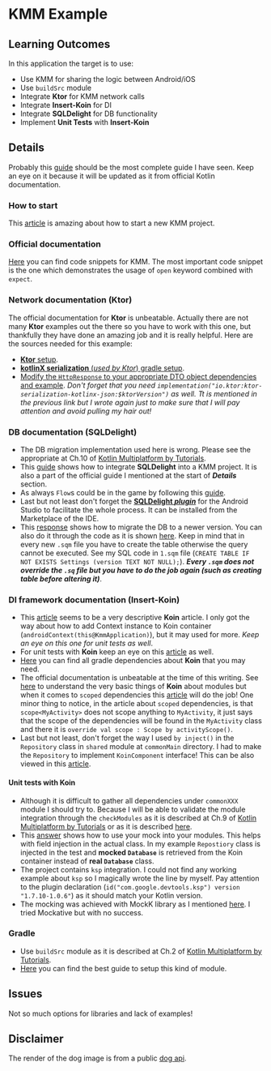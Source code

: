 # KMM Example

## Learning Outcomes
In this application the target is to use:
- Use KMM for sharing the logic between Android/iOS
- Use `buildSrc` module
- Integrate **Ktor** for KMM network calls
- Integrate **Insert-Koin** for DI
- Integrate **SQLDelight** for DB functionality
- Implement **Unit Tests** with **Insert-Koin**

## Details
Probably this [guide](https://kotlinlang.org/docs/multiplatform-mobile-ktor-sqldelight.html#make-the-business-logic-cross-platform) should be the most complete guide I have seen. Keep an eye on it because it will be updated as it from official Kotlin documentation.

### How to start
This [article](https://proandroiddev.com/kmm-quickstart-guide-7598527a2ab9) is amazing about how to start a new KMM project.

### Official documentation
[Here](https://kotlinlang.org/docs/multiplatform-connect-to-apis.html#rules-for-expected-and-actual-declarations) you can find code snippets for KMM. The most important code snippet is the one which demonstrates the usage of `open` keyword combined with `expect`.

### Network documentation (Ktor)
The official documentation for **Ktor** is unbeatable. Actually there are not many **Ktor** examples out the there so you have to work with this one, but thankfully they have done an amazing job and it is really helpful. Here are the sources needed for this example:
- [**Ktor** setup](https://ktor.io/docs/getting-started-ktor-client-multiplatform-mobile.html#ktor-dependencies).
- [**kotlinX serialization** (*used by Ktor*) gradle setup](https://github.com/Kotlin/kotlinx.serialization).
- [Modify the `HttpResponse` to your appropriate DTO object dependencies and example](https://ktor.io/docs/serialization-client.html). *Don't forget that you need `implementation("io.ktor:ktor-serialization-kotlinx-json:$ktorVersion")` as well. Tt is mentioned in the previous link but I wrote again just to make sure that I will pay attention and avoid pulling my hair out!*

### DB documentation (SQLDelight)
- The DB migration implementation used here is wrong. Please see the appropriate at Ch.10 of [Kotlin Multiplatform by Tutorials](https://www.amazon.com/Kotlin-Multiplatform-Tutorials-First-Platforms/dp/1950325628).
- This [guide](https://kotlinlang.org/docs/multiplatform-mobile-ktor-sqldelight.html#configure-sqldelight-and-implement-cache-logic) shows how to integrate **SQLDelight** into a KMM project. It is also a part of the official guide I mentioned at the start of ***Details*** section.
- As always `Flow`s could be in the game by following this [guide](https://cashapp.github.io/sqldelight/js_sqlite/coroutines/).
- Last but not least don't forget the [**SQLDelight *plugin***](https://plugins.jetbrains.com/plugin/8191-sqldelight) for the Android Studio to facilitate the whole process. It can be installed from the Marketplace of the IDE.
- This [response](https://stackoverflow.com/a/65211389) shows how to migrate the DB to a newer version. You can also do it through the code as it is shown [here](https://cashapp.github.io/sqldelight/multiplatform_sqlite/migrations/). Keep in mind that in every new `.sqm` file you have to create the table otherwise the query cannot be executed. See my SQL code in `1.sqm` file (`CREATE TABLE IF NOT EXISTS Settings (version TEXT NOT NULL);`). ***Every `.sqm` does not override the `.sq` file but you have to do the job again (such as creating table before altering it)***.

### DI framework documentation (Insert-Koin)
- This [article](https://medium.com/swlh/dependency-injection-with-koin-for-android-43dda4d800d1) seems to be a very descriptive **Koin** article. I only got the way about how to add Context instance to Koin container (`androidContext(this@KmmApplication)`), but it may used for more. *Keep an eye on this one for unit tests as well*.
- For unit tests with **Koin** keep an eye on this [article](https://insert-koin.io/docs/reference/koin-test/checkmodules) as well.
- [Here](https://insert-koin.io/docs/setup/koin) you can find all gradle dependencies about **Koin** that you may need.
- The official documentation is unbeatable at the time of this writing. See [here](https://insert-koin.io/docs/reference/koin-core/definitions) to understand the very basic things of **Koin** about modules but when it comes to `scoped` dependencies this [article](https://proandroiddev.com/understanding-android-scopes-with-koin-cfe6b60ca579) will do the job! One minor thing to notice, in the article about `scoped` dependencies, is that `scope<MyActivity>` does not scope anything to `MyActivity`, it just says that the scope of the dependencies will be found in the `MyActivity` class and there it is `override val scope : Scope by activityScope()`.
- Last but not least, don't forget the way I used `by inject()` in the `Repository` class in `shared` module at `commonMain` directory. I had to make the `Repository` to implement `KoinComponent` interface! This can be also viewed in this [article](https://johnoreilly.dev/posts/kotlinmultiplatform-koin/).

#### Unit tests with Koin
- Although it is difficult to gather all dependencies under `commonXXX` module I should try to. Because I will be able to validate the module integration through the `checkModules` as it is described at Ch.9 of [Kotlin Multiplatform by Tutorials](https://www.amazon.com/Kotlin-Multiplatform-Tutorials-First-Platforms/dp/1950325628) or as it is described [here](https://insert-koin.io/docs/reference/koin-test/checkmodules).
- This [answer](https://stackoverflow.com/a/67620830) shows how to use your mock into your modules. This helps with field injection in the actual class. In my example `Repostiory` class is injected in the test and **mocked `Database`** is retrieved from the Koin container instead of **real `Database`** class.
- The project contains `ksp` integration. I could not find any working example about `ksp` so I magically wrote the line by myself. Pay attention to the plugin declaration (`id("com.google.devtools.ksp") version "1.7.10-1.0.6"`) as it should match your Kotlin version.
- The mocking was achieved with MockK library as I mentioned [here](https://stackoverflow.com/a/74245709). I tried Mockative but with no success.

### Gradle
- Use `buildSrc` module as it is described at Ch.2 of [Kotlin Multiplatform by Tutorials](https://www.amazon.com/Kotlin-Multiplatform-Tutorials-First-Platforms/dp/1950325628).
- [Here](https://proandroiddev.com/better-dependencies-management-using-buildsrc-kotlin-dsl-eda31cdb81bf) you can find the best guide to setup this kind of module.

## Issues
Not so much options for libraries and lack of examples!

## Disclaimer
The render of the dog image is from a public [dog api](https://dog.ceo/api/breeds/image/random).
